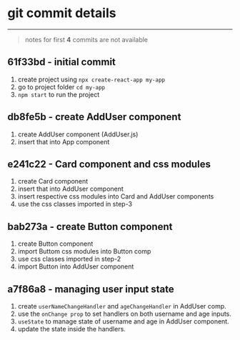 # git commit details

---

> notes for first **4** commits are not available

## 61f33bd - initial commit

1. create project using `npx create-react-app my-app
`
2. go to project folder `cd my-app`
3. `npm start` to run the project

## db8fe5b - create AddUser component

1. create AddUser component (AddUser.js)
2. insert that into App component

## e241c22 - Card component and css modules

1. create Card component
2. insert that into AddUser component
3. insert respective css modules into Card and AddUser components
4. use the css classes imported in step-3

## bab273a - create Button component

1. create Button component
2. import Buttom css modules into Button comp
3. use css classes imported in step-2
4. import Button into AddUser component

## a7f86a8 - managing user input state

1. create `userNameChangeHandler` and `ageChangeHandler` in AddUser comp.
2. use the `onChange prop` to set handlers on both username and age inputs.
3. `useState` to manage state of username and age in AddUser component.
4. update the state inside the handlers.
